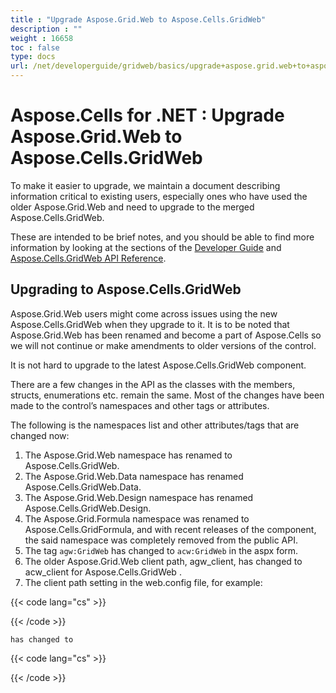 ```yaml
---
title : "Upgrade Aspose.Grid.Web to Aspose.Cells.GridWeb" 
description : "" 
weight : 16658 
toc : false
type: docs
url: /net/developerguide/gridweb/basics/upgrade+aspose.grid.web+to+aspose.cells.gridweb/
---
```


# Aspose.Cells for .NET : Upgrade Aspose.Grid.Web to Aspose.Cells.GridWeb


To make it easier to upgrade, we maintain a document describing information critical to existing users, especially ones who have used the older Aspose.Grid.Web and need to upgrade to the merged Aspose.Cells.GridWeb.

These are intended to be brief notes, and you should be able to find more information by looking at the sections of the [Developer Guide](https://docs2.aspose.com/cells/net/developerguide/) and [Aspose.Cells.GridWeb API Reference](/pages/createpage.action?spaceKey=cellsnet&title=Aspose.Cells.GridWeb+namespace&linkCreation=true&fromPageId=5013732).

## Upgrading to Aspose.Cells.GridWeb

Aspose.Grid.Web users might come across issues using the new Aspose.Cells.GridWeb when they upgrade to it. It is to be noted that Aspose.Grid.Web has been renamed and become a part of Aspose.Cells so we will not continue or make amendments to older versions of the control.

It is not hard to upgrade to the latest Aspose.Cells.GridWeb component.

There are a few changes in the API as the classes with the members, structs, enumerations etc. remain the same. Most of the changes have been made to the control’s namespaces and other tags or attributes.

The following is the namespaces list and other attributes/tags that are changed now:

1.  The Aspose.Grid.Web namespace has renamed to Aspose.Cells.GridWeb.
2.  The Aspose.Grid.Web.Data namespace has renamed Aspose.Cells.GridWeb.Data.
3.  The Aspose.Grid.Web.Design namespace has renamed Aspose.Cells.GridWeb.Design.
4.  The Aspose.Grid.Formula namespace was renamed to Aspose.Cells.GridFormula, and with recent releases of the component, the said namespace was completely removed from the public API.
5.  The tag `agw:GridWeb` has changed to `acw:GridWeb` in the aspx form.
6.  The older Aspose.Grid.Web client path, agw\_client, has changed to acw\_client for Aspose.Cells.GridWeb .
7.  The client path setting in the web.config file, for example:
    
{{< code lang="cs" >}}
<appSettings> 
    <add key="aspose.grid.web.agw_client_path" value="/agw_client/" />
    <add key="aspose.grid.web.force_script_path" value="true" />
</appSettings>
 
{{< /code >}}
    
    has changed to
    
{{< code lang="cs" >}}
<appSettings>
    <add key="aspose.cells.gridweb.acw_client_path" value="/acw_client/" />
    <add key="aspose.cells.gridweb.force_script_path" value="true" />
</appSettings>
 
{{< /code >}}
    

